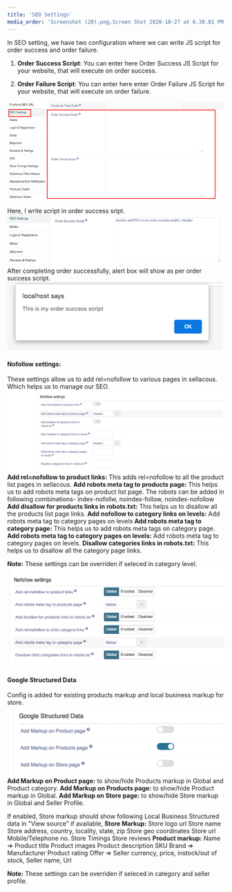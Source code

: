 ```yaml
---
title: 'SEO Settings'
media_order: 'Screenshot (20).png,Screen Shot 2020-10-27 at 6.38.01 PM.png,Screen Shot 2020-10-27 at 6.40.18 PM.png,Screenshot 2021-02-13 at 3.19.32 PM.png,Screenshot 2021-02-13 at 3.40.16 PM.png,Screenshot 2021-02-18 at 2.23.28 PM.png'
---
```


In SEO setting, we have two configuration where we can write JS script for order success and order failure.
1. **Order Success Script**: You can enter here Order Success JS Script for your website, that will execute on order success.

2. **Order Failure Script**: You can enter here enter Order Failure JS Script for your website, that will execute on order failure.

![](Screenshot%20%2820%29.png)

Here, I write script in order success sript. 
![](Screen%20Shot%202020-10-27%20at%206.40.18%20PM.png)
After completing order successfully, alert box will show as per order success script.
![](Screen%20Shot%202020-10-27%20at%206.38.01%20PM.png)

#### Nofollow settings:
These settings allow us to add rel=nofollow to various pages in sellacous. Which helps us to manage our SEO.
![](Screenshot%202021-02-13%20at%203.19.32%20PM.png)
**Add rel=nofollow to product links:** This adds rel=nofollow to all the product list pages in sellacous.
**Add robots meta tag to products page:** This helps us to add robots meta tags on product list page. The robots can be added in following combinations-
index-nofollw, noindex-follow, noindex-nofollow
**Add disallow for products links in robots.txt:** This helps us to disallow all the products list page links.
**Add nofollow to category links on levels:** Add robots meta tag to category pages on levels
**Add robots meta tag to category page:** This helps us to add robots meta tags on category page.
**Add robots meta tag to category pages on levels:** Add robots meta tag to category pages on levels.
**Disallow categories links in robots.txt:** This helps us to disallow all the category page links.

**Note:** These settings can be overriden if seleced in category level.
![](Screenshot%202021-02-13%20at%203.40.16%20PM.png)

#### Google Structured Data
Config is added for existing products markup and local business markup for store.
![](Screenshot%202021-02-18%20at%202.23.28%20PM.png)
**Add Markup on Product page:** to show/hide Products markup in Global and Product category.
**Add Markup on Products page:** to show/hide Product markup in Global.
**Add Markup on Store page:** to show/hide Store markup in Global and Seller Profile.

If enabled, Store markup should show following Local Business Structured data in "View source" if available,
**Store Markup:**
Store logo url
Store name
Store address, country, locality, state, zip
Store geo coordinates
Store url
Mobile/Telephone no.
Store Timings
Store reviews
**Product markup:**
Name => Product title
Product images
Product description
SKU
Brand => Manufacturer
Product rating
Offer => Seller currency, price, instock/out of stock, Seller name, Url

**Note:** These settings can be overriden if seleced in category and seller profile.
